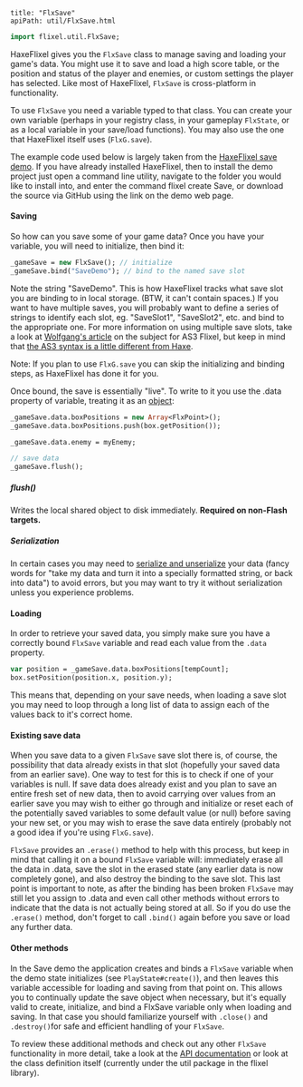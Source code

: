 ```
title: "FlxSave"
apiPath: util/FlxSave.html
```

```haxe
import flixel.util.FlxSave;
```

HaxeFlixel gives you the `FlxSave` class to manage saving and loading your game's data. You might use it to save and load a high score table, or the position and status of the player and enemies, or custom settings the player has selected. Like most of HaxeFlixel, `FlxSave` is cross-platform in functionality.

To use `FlxSave` you need a variable typed to that class. You can create your own variable (perhaps in your registry class, in your gameplay `FlxState`, or as a local variable in your save/load functions). You may also use the one that HaxeFlixel itself uses (`FlxG.save`).

The example code used below is largely taken from the [HaxeFlixel save demo](http://haxeflixel.com/demos/Save/). If you have already installed HaxeFlixel, then to install the demo project just open a command line utility, navigate to the folder you would like to install into, and enter the command flixel create Save, or download the source via GitHub using the link on the demo web page.

#### Saving

So how can you save some of your game data? Once you have your variable, you will need to initialize, then bind it:

``` haxe
_gameSave = new FlxSave(); // initialize
_gameSave.bind("SaveDemo"); // bind to the named save slot
```

Note the string "SaveDemo". This is how HaxeFlixel tracks what save slot you are binding to in local storage.  (BTW, it can't contain spaces.)  If you want to have multiple saves, you will probably want to define a series of strings to identify each slot, eg. "SaveSlot1", "SaveSlot2", etc. and bind to the appropriate one. For more information on using multiple save slots, take a look at [Wolfgang's article](http://www.funstormgames.com/blog/2012/01/flixel-advanced-saving-tips-tricks/) on the subject for AS3 Flixel, but keep in mind that [the AS3 syntax is a little different from Haxe](http://www.openfl.org/archive/developer/documentation/actionscript-developers/).

Note: If you plan to use `FlxG.save` you can skip the initializing and binding steps, as HaxeFlixel has done it for you.

Once bound, the save is essentially "live". To write to it you use the .data property of variable, treating it as an [object](http://haxe.org/ref/dynamic):

``` haxe
_gameSave.data.boxPositions = new Array<FlxPoint>();
_gameSave.data.boxPositions.push(box.getPosition());

_gameSave.data.enemy = myEnemy;

// save data
_gameSave.flush();
```

##### flush()
Writes the local shared object to disk immediately.
**Required on non-Flash targets.**

##### Serialization
In certain cases you may need to [serialize and unserialize](http://haxe.org/manual/serialization) your data (fancy words for "take my data and turn it into a specially formatted string, or back into data") to avoid errors, but you may want to try it without serialization unless you experience problems.

#### Loading

In order to retrieve your saved data, you simply make sure you have a correctly bound `FlxSave` variable and read each value from the `.data` property.

``` haxe
var position = _gameSave.data.boxPositions[tempCount];
box.setPosition(position.x, position.y);
```

This means that, depending on your save needs, when loading a save slot you may need to loop through a long list of data to assign each of the values back to it's correct home.

#### Existing save data

When you save data to a given `FlxSave` save slot there is, of course, the possibility that data already exists in that slot (hopefully your saved data from an earlier save). One way to test for this is to check if one of your variables is null. If save data does already exist and you plan to save an entire fresh set of new data, then to avoid carrying over values from an earlier save you may wish to either go through and initialize or reset each of the potentially saved variables to some default value (or null) before saving your new set, or you may wish to erase the save data entirely (probably not a good idea if you're using `FlxG.save`).

`FlxSave` provides an `.erase()` method to help with this process, but keep in mind that calling it on a bound `FlxSave` variable will: immediately erase all the data in .data, save the slot in the erased state (any earlier data is now completely gone), and also destroy the binding to the save slot. This last point is important to note, as after the binding has been broken `FlxSave` may still let you assign to .data and even call other methods without errors to indicate that the data is not actually being stored at all. So if you do use the `.erase()` method, don't forget to call `.bind()` again before you save or load any further data.

#### Other methods

In the Save demo the application creates and binds a `FlxSave` variable when the demo state initializes (see `PlayState#create()`), and then leaves this variable accessible for loading and saving from that point on. This allows you to continually update the save object when necessary, but it's equally valid to create, initialize, and bind a FlxSave variable only when loading and saving. In that case you should familiarize yourself with `.close()` and `.destroy()`for safe and efficient handling of your `FlxSave`.

To review these additional methods and check out any other `FlxSave` functionality in more detail, take a look at the [API documentation](http://api.haxeflixel.com/flixel/util/FlxSave.html) or look at the class definition itself (currently under the util package in the flixel library).

